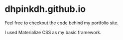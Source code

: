 dhpinkdh.github.io
==================

Feel free to checkout the code behind my portfolio site.

I used Materialize CSS as my basic framework.